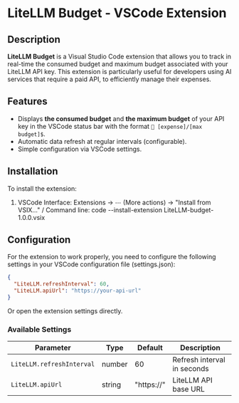 # LiteLLM Budget - VSCode Extension

## Description

**LiteLLM Budget** is a Visual Studio Code extension that allows you to track in real-time the consumed budget and maximum budget associated with your LiteLLM API key. This extension is particularly useful for developers using AI services that require a paid API, to efficiently manage their expenses.

## Features

- Displays **the consumed budget** and **the maximum budget** of your API key in the VSCode status bar with the format `💸 [expense]/[max budget]$`.
- Automatic data refresh at regular intervals (configurable).
- Simple configuration via VSCode settings.

## Installation

To install the extension:

1. VSCode Interface: Extensions → ⋯ (More actions) → "Install from VSIX..." / Command line: code --install-extension LiteLLM-budget-1.0.0.vsix

## Configuration

For the extension to work properly, you need to configure the following settings in your VSCode configuration file (settings.json):

```json
{
  "LiteLLM.refreshInterval": 60,
  "LiteLLM.apiUrl": "https://your-api-url"
}
```

Or open the extension settings directly.

### Available Settings

| Parameter | Type | Default | Description |
|-----------|------|---------|-------------|
| `LiteLLM.refreshInterval` | number | 60 | Refresh interval in seconds |
| `LiteLLM.apiUrl` | string | "https://" | LiteLLM API base URL |
